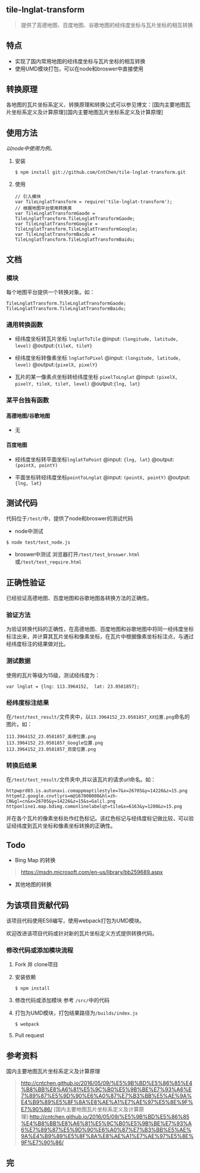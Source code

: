 ## tile-lnglat-transform
>提供了高德地图、百度地图、谷歌地图的经纬度坐标与瓦片坐标的相互转换

## 特点
* 实现了国内常用地图的经纬度坐标与瓦片坐标的相互转换
* 使用UMD模块打包，可以在node和broswer中直接使用

## 转换原理
各地图的瓦片坐标系定义、转换原理和转换公式可以参见博文：[国内主要地图瓦片坐标系定义及计算原理][国内主要地图瓦片坐标系定义及计算原理]

## 使用方法
*以node中使用为例。*

1. 安装
    ```
    $ npm install git://github.com/CntChen/tile-lnglat-transform.git
    ```
2. 使用
    ```
    // 引入模块
    var TileLnglatTransform = require('tile-lnglat-transform');
    // 根据地图平台使用转换类
    var TileLnglatTransformGaode = TileLnglatTransform.TileLnglatTransformGaode;
    var TileLnglatTransformGoogle = TileLnglatTransform.TileLnglatTransformGoogle;
    var TileLnglatTransformBaidu = TileLnglatTransform.TileLnglatTransformBaidu;
    ```

## 文档

### 模块
每个地图平台提供一个转换对象。如：
```
TileLnglatTransform.TileLnglatTransformGaode;
TileLnglatTransform.TileLnglatTransformBaidu;
```

### 通用转换函数 

* 经纬度坐标转瓦片坐标 `lnglatToTile`
@input: `(longitude, latitude, level)`
@output:`{tileX, tileY}`

* 经纬度坐标转像素坐标 `lnglatToPixel`
@input: `(longitude, latitude, level)`
@output:`{pixelX, pixelY}`

* 瓦片的某一像素点坐标转经纬度坐标 `pixelToLnglat`
@input: `(pixelX, pixelY, tileX, tileY, level)`
@output:`{lng, lat}`

### 某平台独有函数

#### 高德地图/谷歌地图
* 无


#### 百度地图

* 经纬度坐标转平面坐标`lnglatToPoint`
@input: `{lng, lat}`
@output:`(pointX, pointY)`

* 平面坐标转经纬度坐标`pointToLnglat`
@input: `(pointX, pointY)`
@output:`{lng, lat}`

## 测试代码
代码位于`/test/`中，提供了node和broswer的测试代码

* node中测试
```
$ node test/test_node.js
```

* broswer中测试
浏览器打开`/test/test_broswer.html`或`/test/test_require.html`

## 正确性验证
已经验证高德地图、百度地图和谷歌地图各转换方法的正确性。

### 验证方法
为验证转换代码的正确性，在高德地图、百度地图和谷歌地图中将同一经纬度坐标标注出来，并计算其瓦片坐标和像素坐标，在瓦片中根据像素坐标标注点，与通过经纬度标注的结果做对比。

### 测试数据
使用的瓦片等级为15级，测试经纬度为：
```
var lnglat = {lng: 113.3964152,  lat: 23.0581857};
```

### 经纬度标注结果
在`/test/test_result/`文件夹中，以`13.3964152_23.0581857_XX位置.png`命名的图片。如：
```
113.3964152_23.0581857_高德位置.png
113.3964152_23.0581857_Google位置.png
113.3964152_23.0581857_百度位置.png
```

### 转换后结果
在`/test/test_result/`文件夹中,并以该瓦片的请求url命名。如：
```
httpwprd03.is.autonavi.comappmaptilestyle=7&x=26705&y=14226&z=15.png
httpmt2.google.cnvtlyrs=m@167000000&hl=zh-CN&gl=cn&x=26705&y=14226&z=15&s=Galil.png
httponline1.map.bdimg.comonlinelabelqt=tile&x=6163&y=1280&z=15.png
```
并在各个瓦片的像素坐标处作红色标记。该红色标记与经纬度标记做比较，可以验证经纬度到瓦片坐标和像素坐标转换的正确性。

## Todo
* Bing Map 的转换
> https://msdn.microsoft.com/en-us/library/bb259689.aspx

* 其他地图的转换

## 为该项目贡献代码
该项目代码使用ES6编写，使用webpack打包为UMD模块。

欢迎改进该项目代码或针对新的瓦片坐标定义方式提供转换代码。

### 修改代码或添加模块流程

1. Fork 并 clone项目

2. 安装依赖

    ```
    $ npm install
    ```

3. 修改代码或添加模块
参考 `/src/`中的代码

4. 打包为UMD模块，打包结果路径为`/builds/index.js`
    ```
    $ webpack
    ```

5. Pull request

## 参考资料
国内主要地图瓦片坐标系定义及计算原理
>http://cntchen.github.io/2016/05/09/%E5%9B%BD%E5%86%85%E4%B8%BB%E8%A6%81%E5%9C%B0%E5%9B%BE%E7%93%A6%E7%89%87%E5%9D%90%E6%A0%87%E7%B3%BB%E5%AE%9A%E4%B9%89%E5%8F%8A%E8%AE%A1%E7%AE%97%E5%8E%9F%E7%90%86/
[国内主要地图瓦片坐标系定义及计算原理]:http://cntchen.github.io/2016/05/09/%E5%9B%BD%E5%86%85%E4%B8%BB%E8%A6%81%E5%9C%B0%E5%9B%BE%E7%93%A6%E7%89%87%E5%9D%90%E6%A0%87%E7%B3%BB%E5%AE%9A%E4%B9%89%E5%8F%8A%E8%AE%A1%E7%AE%97%E5%8E%9F%E7%90%86/

## 完